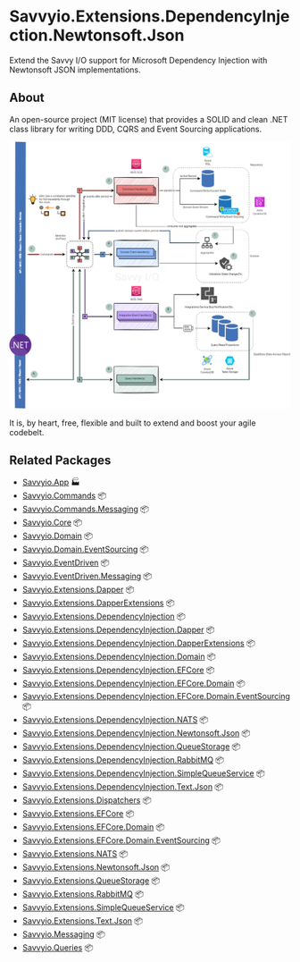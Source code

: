 # Savvyio.Extensions.DependencyInjection.Newtonsoft.Json

Extend the Savvy I/O support for Microsoft Dependency Injection with Newtonsoft JSON implementations.

## About

An open-source project (MIT license) that provides a SOLID and clean .NET class library for writing DDD, CQRS and Event Sourcing applications.

![Savvy I/O Flow](https://raw.githubusercontent.com/codebeltnet/savvyio/main/.assets/savvyio.png)

It is, by heart, free, flexible and built to extend and boost your agile codebelt.

## Related Packages

* [Savvyio.App](https://www.nuget.org/packages/Savvyio.App/) 🏭
* [Savvyio.Commands](https://www.nuget.org/packages/Savvyio.Commands/) 📦
* [Savvyio.Commands.Messaging](https://www.nuget.org/packages/Savvyio.Commands.Messaging/) 📦
* [Savvyio.Core](https://www.nuget.org/packages/Savvyio.Core/) 📦
* [Savvyio.Domain](https://www.nuget.org/packages/Savvyio.Domain/) 📦
* [Savvyio.Domain.EventSourcing](https://www.nuget.org/packages/Savvyio.Domain.EventSourcing/) 📦
* [Savvyio.EventDriven](https://www.nuget.org/packages/Savvyio.EventDriven/) 📦
* [Savvyio.EventDriven.Messaging](https://www.nuget.org/packages/Savvyio.EventDriven.Messaging/) 📦
* [Savvyio.Extensions.Dapper](https://www.nuget.org/packages/Savvyio.Extensions.Dapper/) 📦
* [Savvyio.Extensions.DapperExtensions](https://www.nuget.org/packages/Savvyio.Extensions.DapperExtensions/) 📦
* [Savvyio.Extensions.DependencyInjection](https://www.nuget.org/packages/Savvyio.Extensions.DependencyInjection/) 📦
* [Savvyio.Extensions.DependencyInjection.Dapper](https://www.nuget.org/packages/Savvyio.Extensions.DependencyInjection.Dapper/) 📦
* [Savvyio.Extensions.DependencyInjection.DapperExtensions](https://www.nuget.org/packages/Savvyio.Extensions.DependencyInjection.DapperExtensions/) 📦
* [Savvyio.Extensions.DependencyInjection.Domain](https://www.nuget.org/packages/Savvyio.Extensions.DependencyInjection.Domain/) 📦
* [Savvyio.Extensions.DependencyInjection.EFCore](https://www.nuget.org/packages/Savvyio.Extensions.DependencyInjection.EFCore/) 📦
* [Savvyio.Extensions.DependencyInjection.EFCore.Domain](https://www.nuget.org/packages/Savvyio.Extensions.DependencyInjection.EFCore.Domain/) 📦
* [Savvyio.Extensions.DependencyInjection.EFCore.Domain.EventSourcing](https://www.nuget.org/packages/Savvyio.Extensions.DependencyInjection.EFCore.Domain.EventSourcing/) 📦
* [Savvyio.Extensions.DependencyInjection.NATS](https://www.nuget.org/packages/Savvyio.Extensions.DependencyInjection.NATS/) 📦
* [Savvyio.Extensions.DependencyInjection.Newtonsoft.Json](https://www.nuget.org/packages/Savvyio.Extensions.DependencyInjection.Newtonsoft.Json/) 📦
* [Savvyio.Extensions.DependencyInjection.QueueStorage](https://www.nuget.org/packages/Savvyio.Extensions.DependencyInjection.QueueStorage/) 📦
* [Savvyio.Extensions.DependencyInjection.RabbitMQ](https://www.nuget.org/packages/Savvyio.Extensions.DependencyInjection.RabbitMQ/) 📦
* [Savvyio.Extensions.DependencyInjection.SimpleQueueService](https://www.nuget.org/packages/Savvyio.Extensions.DependencyInjection.SimpleQueueService/) 📦
* [Savvyio.Extensions.DependencyInjection.Text.Json](https://www.nuget.org/packages/Savvyio.Extensions.DependencyInjection.Text.Json/) 📦
* [Savvyio.Extensions.Dispatchers](https://www.nuget.org/packages/Savvyio.Extensions.Dispatchers/) 📦
* [Savvyio.Extensions.EFCore](https://www.nuget.org/packages/Savvyio.Extensions.EFCore/) 📦
* [Savvyio.Extensions.EFCore.Domain](https://www.nuget.org/packages/Savvyio.Extensions.EFCore.Domain/) 📦
* [Savvyio.Extensions.EFCore.Domain.EventSourcing](https://www.nuget.org/packages/Savvyio.Extensions.EFCore.Domain.EventSourcing/) 📦
* [Savvyio.Extensions.NATS](https://www.nuget.org/packages/Savvyio.Extensions.NATS/) 📦
* [Savvyio.Extensions.Newtonsoft.Json](https://www.nuget.org/packages/Savvyio.Extensions.Newtonsoft.Json/) 📦
* [Savvyio.Extensions.QueueStorage](https://www.nuget.org/packages/Savvyio.Extensions.QueueStorage/) 📦
* [Savvyio.Extensions.RabbitMQ](https://www.nuget.org/packages/Savvyio.Extensions.RabbitMQ/) 📦
* [Savvyio.Extensions.SimpleQueueService](https://www.nuget.org/packages/Savvyio.Extensions.SimpleQueueService/) 📦
* [Savvyio.Extensions.Text.Json](https://www.nuget.org/packages/Savvyio.Extensions.Text.Json/) 📦
* [Savvyio.Messaging](https://www.nuget.org/packages/Savvyio.Messaging/) 📦
* [Savvyio.Queries](https://www.nuget.org/packages/Savvyio.Queries/) 📦
